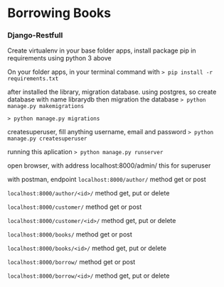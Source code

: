 # Borrowing Books
### Django-Restfull
Create virtualenv in your base folder apps, install package pip in requirements using python 3 above

On your folder apps, in your terminal command with
`> pip install -r requirements.txt`

after installed the library, migration database. using postgres, so create database with name librarydb
then migration the database
`> python manage.py makemigrations`

`> python manage.py migrations`

createsuperuser, fill anything username, email and password
`> python manage.py createsuperuser`

running this aplication
`> python manage.py runserver`

open browser, with address localhost:8000/admin/ this for superuser

with postman, endpoint
`localhost:8000/author/` method get or post

`localhost:8000/author/<id>/` method get, put or delete

`localhost:8000/customer/` method get or post

`localhost:8000/customer/<id>/` method get, put or delete

`localhost:8000/books/` method get or post

`localhost:8000/books/<id>/` method get, put or delete

`localhost:8000/borrow/` method get or post

`localhost:8000/borrow/<id>/` method get, put or delete
